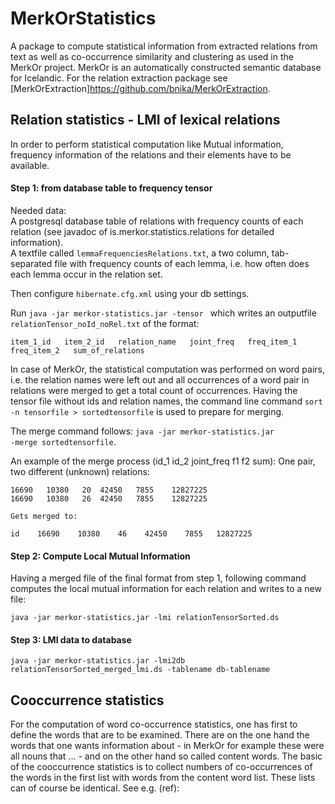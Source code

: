 # MerkOrStatistics

A package to compute statistical information from extracted relations from text as well as co-occurrence similarity and clustering as used in the MerkOr project. MerkOr is an automatically constructed semantic database for Icelandic.
For the relation extraction package see [MerkOrExtraction]<https://github.com/bnika/MerkOrExtraction>.

## Relation statistics - LMI of lexical relations

In order to perform statistical computation like Mutual information, frequency information of the relations and their elements have to be available.

#### Step 1: from database table to frequency tensor

Needed data:  
A postgresql database table of relations with frequency counts of each relation (see javadoc of is.merkor.statistics.relations for detailed information).  
A textfile called <code>lemmaFrequenciesRelations.txt</code>, a two column, tab-separated file with frequency counts of each lemma, i.e. how often does each lemma occur in the relation set.  

Then configure <code>hibernate.cfg.xml</code> using your db settings.  

Run <code>java -jar merkor-statistics.jar -tensor </code> which writes an outputfile <code>relationTensor\_noId\_noRel.txt</code> of the format: 

    item_1_id   item_2_id   relation_name   joint_freq   freq_item_1   freq_item_2   sum_of_relations

In case of MerkOr, the statistical computation was performed on word pairs, i.e. the relation names were left out and all occurrences of a word pair in relations were merged to get a total count of occurrences. Having the tensor file without ids and relation names, the command line command <code>sort -n tensorfile > sortedtensorfile</code> is used to prepare for merging.  

The merge command follows:  <code>java -jar merkor-statistics.jar -merge sortedtensorfile</code>.


An example of the merge process (id\_1  id\_2  joint\_freq  f1  f2  sum):
    One pair, two different (unknown) relations:  
      
    16690	10380	20	42450	7855	12827225  
    16690	10380	26	42450	7855	12827225  
      
    Gets merged to:  
 
    id    16690    10380    46    42450    7855   12827225  

#### Step 2: Compute Local Mutual Information

Having a merged file of the final format from step 1, following command computes the local mutual information for each relation and writes to a new file:

    java -jar merkor-statistics.jar -lmi relationTensorSorted.ds

#### Step 3: LMI data to database

    java -jar merkor-statistics.jar -lmi2db relationTensorSorted_merged_lmi.ds -tablename db-tablename  

## Cooccurrence statistics

For the computation of word co-occurrence statistics, one has first to define the words that are to be examined. There are on the one hand the words that one wants information about - in MerkOr for example these were all nouns that ... - and on the other hand so called content words. The basic of the cooccurrence statistics is to collect numbers of co-occurrences of the words in the first list with words from the content word list. These lists can of course be identical. See e.g. (ref): 






